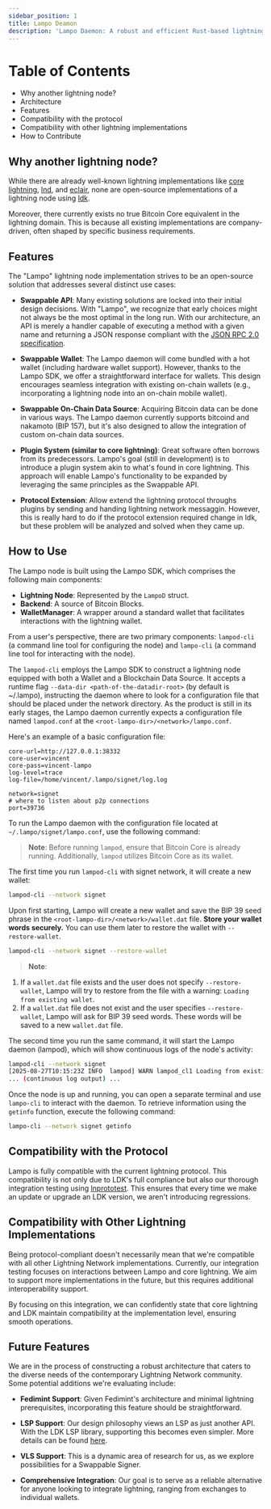 ```yaml
---
sidebar_position: 1
title: Lampo Deamon
description: 'Lampo Daemon: A robust and efficient Rust-based lightning node deamon.'
---
```


# Table of Contents

- Why another lightning node?
- Architecture
- Features
- Compatibility with the protocol 
- Compatibility with other lightning implementations
- How to Contribute

## Why another lightning node?

While there are already well-known lightning implementations like [core lightning](https://github.com/ElementsProject/lightning), 
[lnd](https://github.com/lightningnetwork/lnd), and [eclair](https://github.com/ACINQ/eclair), none are open-source implementations 
of a lightning node using [ldk](https://github.com/lightningdevkit/rust-lightning).

Moreover, there currently exists no true Bitcoin Core equivalent in the lightning domain. This is because all 
existing implementations are company-driven, often shaped by specific business requirements.

## Features

The "Lampo" lightning node implementation strives to be an open-source solution that addresses several distinct use cases:

- **Swappable API**: Many existing solutions are locked into their initial design decisions. With "Lampo", we 
recognize that early choices might not always be the most optimal in the long run. With our architecture, an API 
is merely a handler capable of executing a method with a given name and returning a JSON response compliant with 
the [JSON RPC 2.0 specification](https://www.jsonrpc.org/specification).
  
- **Swappable Wallet**: The Lampo daemon will come bundled with a hot wallet (including hardware wallet support). However, 
thanks to the Lampo SDK, we offer a straightforward interface for wallets. This design encourages seamless integration with 
existing on-chain wallets (e.g., incorporating a lightning node into an on-chain mobile wallet).
  
- **Swappable On-Chain Data Source**: Acquiring Bitcoin data can be done in various ways. The Lampo daemon currently supports 
bitcoind and nakamoto (BIP 157), but it's also designed to allow the integration of custom on-chain data sources.
  
- **Plugin System (similar to core lightning)**: Great software often borrows from its predecessors. Lampo's goal (still in development)
 is to introduce a plugin system akin to what's found in core lightning. This approach will enable Lampo's functionality to be expanded 
 by leveraging the same principles as the Swappable API.

- **Protocol Extension**: Allow extend the lightning protocol throughs plugins by sending and handing 
lightning network messaggin. However, this is really hard to do if the protocol extension required 
change in ldk, but these problem will be analyzed and solved when they came up.

## How to Use

The Lampo node is built using the Lampo SDK, which comprises the following main components:

- **Lightning Node**: Represented by the `LampoD` struct.
- **Backend**: A source of Bitcoin Blocks.
- **WalletManager**: A wrapper around a standard wallet that facilitates interactions with the lightning wallet.

From a user's perspective, there are two primary components: `lampod-cli` (a command line tool for configuring the node) 
and `lampo-cli` (a command line tool for interacting with the node).

The `lampod-cli` employs the Lampo SDK to construct a lightning node equipped with both a Wallet and a Blockchain Data Source. It accepts
 a runtime flag `--data-dir <path-of-the-datadir-root>` (by default is ~/.lampo), instructing the daemon where to look for a configuration file that should be placed under the network directory. As the product is still in
  its early stages, the Lampo daemon currently expects a configuration file named `lampod.conf` at the `<root-lampo-dir>/<network>/lampo.conf`.

Here's an example of a basic configuration file:
```
core-url=http://127.0.0.1:38332
core-user=vincent
core-pass=vincent-lampo
log-level=trace
log-file=/home/vincent/.lampo/signet/log.log

network=signet
# where to listen about p2p connections
port=39736
```

To run the Lampo daemon with the configuration file located at `~/.lampo/signet/lampo.conf`, use the following command:

> **Note**: Before running `lampod`, ensure that Bitcoin Core is already running. Additionally, `lampod` utilizes Bitcoin Core as its wallet.

The first time you run `lampod-cli` with signet network, it will create a new wallet:

```bash
lampod-cli --network signet
```

Upon first starting, Lampo will create a new wallet and save the BIP 39 seed phrase in the `<root-lampo-dir>/<network>/wallet.dat` file. **Store your wallet words securely.** You can use them later to restore the wallet with `--restore-wallet`.

```bash
lampod-cli --network signet --restore-wallet
```
> **Note**:
1. If a `wallet.dat` file exists and the user does not specify `--restore-wallet`, Lampo will try to restore from the file with a warning: `Loading from existing wallet`.
2. If a `wallet.dat` file does not exist and the user specifies `--restore-wallet`, Lampo will ask for BIP 39 seed words. These words will be saved to a new `wallet.dat` file.

The second time you run the same command, it will start the Lampo daemon (lampod), which will show continuous logs of the node's activity:

```bash
lampod-cli --network signet
[2025-08-27T10:15:23Z INFO  lampod] WARN lampod_cl1 Loading from existing wallet. [lampod-cli/src/main.rs:159] 
... (continuous log output) ...
```

Once the node is up and running, you can open a separate terminal and use `lampo-cli` to interact 
with the daemon. To retrieve information using the `getinfo` function, execute the following command:


```bash
lampo-cli --network signet getinfo
```

## Compatibility with the Protocol

Lampo is fully compatible with the current lightning protocol. This compatibility is 
not only due to LDK's full compliance but also our thorough integration testing 
using [lnprototest](https://github.com/rustyrussell/lnprototest). This ensures that every time we make
 an update or upgrade an LDK version, we aren't introducing regressions.

## Compatibility with Other Lightning Implementations

Being protocol-compliant doesn't necessarily mean that we're compatible with all other Lightning Network 
implementations. Currently, our integration testing focuses on interactions between Lampo and core lightning.
We aim to support more implementations in the future, but this requires additional interoperability support.

By focusing on this integration, we can confidently state that core lightning and LDK maintain compatibility 
at the implementation level, ensuring smooth operations.

## Future Features

We are in the process of constructing a robust architecture that caters to the diverse 
needs of the contemporary Lightning Network community. Some potential additions we're evaluating include:

- **Fedimint Support**: Given Fedimint's architecture and minimal lightning prerequisites, 
incorporating this feature should be straightforward.
  
- **LSP Support**: Our design philosophy views an LSP as just another API. With the LDK 
LSP library, supporting this becomes even simpler. More details can be found [here](https://github.com/lightningdevkit/ldk-lsp-client).
  
- **VLS Support**: This is a dynamic area of research for us, as we explore 
possibilities for a Swappable Signer.
  
- **Comprehensive Integration**: Our goal is to serve as a reliable alternative for anyone 
looking to integrate lightning, ranging from exchanges to individual wallets.
